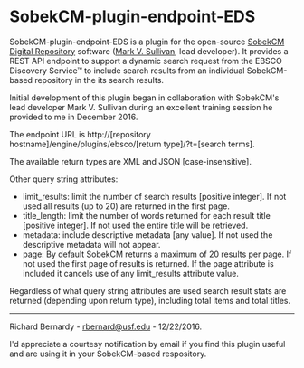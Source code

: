 # SobekCM-plugin-endpoint-EDS
<p>SobekCM-plugin-endpoint-EDS is a plugin for the open-source <a target="_blank" href="https://github.com/MarkVSullivan/SobekCM-Web-Application/">SobekCM Digital Repository</a> software (<a target="_blank" href="https://github.com/MarkVSullivan">Mark V. Sullivan</a>, lead developer). It provides a REST API endpoint to support a dynamic search request from the EBSCO Discovery Service&#8482; to include search results from an individual SobekCM-based repository in the its search results.</p>
<p>Initial development of this plugin began in collaboration with SobekCM's lead developer Mark V. Sullivan during an excellent training session he provided to me in December 2016.</p>
<p>The endpoint URL is http://[repository hostname]/engine/plugins/ebsco/[return type]/?t=[search terms].</p>
<p>The available return types are XML and JSON [case-insensitive].</p> 
<p>Other query string attributes:</p>
<ul>
<li>limit_results: limit the number of search results [positive integer]. If not used all results (up to 20) are returned in the first page.</li>
<li>title_length: limit the number of words returned for each result title [positive integer]. If not used the entire title will be retrieved.</li>
<li>metadata: include descriptive metadata [any value]. If not used the descriptive metadata will not appear.</li> 
<li>page: By default SobekCM returns a maximum of 20 results per page. If not used the first page of results is returned. If the page attribute is included it cancels use of any limit_results attribute value.</li>
</ul>
<p>Regardless of what query string attributes are used search result stats are returned (depending upon return type), including total items and total titles.</p>
<hr/>
<p>Richard Bernardy - <a href="mailto:rbernard@usf.edu">rbernard@usf.edu</a> - 12/22/2016.</p>
<p>I'd appreciate a courtesy notification by email if you find this plugin useful and are using it in your SobekCM-based respository.</p>
